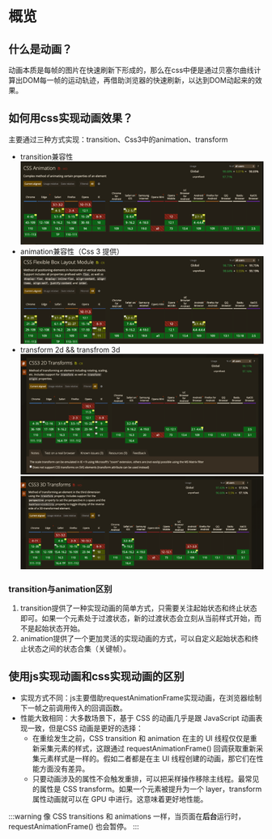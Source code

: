 # 概览

## 什么是动画？

动画本质是每帧的图片在快速刷新下形成的，那么在css中便是通过贝塞尔曲线计算出DOM每一帧的运动轨迹，再借助浏览器的快速刷新，以达到DOM动起来的效果。

## 如何用css实现动画效果？

主要通过三种方式实现：transition、Css3中的animation、transform

- transition兼容性
  ![img_1.png](/imgs/animation/transition-compatibility.png)
- animation兼容性（Css 3 提供）
  ![img.png](/imgs/animation/animation-compatibility.png)
- transform 2d && transfrom 3d
![img.png](/imgs/animation/transform-2d.png)
![img.png](/imgs/animation/transform-3d.png)
### transition与animation区别

1. transition提供了一种实现动画的简单方式，只需要关注起始状态和终止状态即可。如果一个元素处于过渡状态，新的过渡状态会立刻从当前样式开始，而不是起始状态开始。
2. animation提供了一个更加灵活的实现动画的方式，可以自定义起始状态和终止状态之间的状态合集（关键帧）。

## 使用js实现动画和css实现动画的区别

- 实现方式不同：js主要借助requestAnimationFrame实现动画，在浏览器绘制下一帧之前调用传入的回调函数。
- 性能大致相同：大多数场景下，基于 CSS 的动画几乎是跟 JavaScript 动画表现一致，但是CSS 动画是更好的选择：
    - 在重绘发生之前，CSS transition 和 animation 在主的 UI 线程仅仅是重新采集元素的样式，这跟通过 requestAnimationFrame()
      回调获取重新采集元素样式是一样的。假如二者都是在主 UI 线程创建的动画，那它们在性能方面没有差异。
    - 只要动画涉及的属性不会触发重排，可以把采样操作移除主线程。最常见的属性是 CSS transform。如果一个元素被提升为一个
      layer，transform 属性动画就可以在 GPU 中进行。这意味着更好地性能。

:::warning
像 CSS transitions 和 animations 一样，当页面在**后台**运行时，requestAnimationFrame() 也会暂停。
:::
